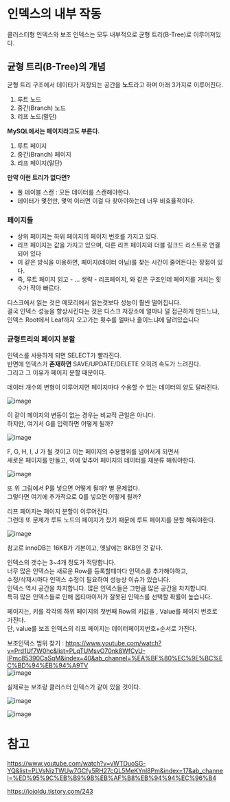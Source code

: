 # 인덱스의 내부 작동 

클러스터형 인덱스와 보조 인덱스는 모두 내부적으로 균형 트리(B-Tree)로 이루어져있다.      

## 균형 트리(B-Tree)의 개념    

균형 트리 구조에서 데이터가 저장되는 공간을 **노드**라고 하며 아래 3가지로 이루어진다.  

1. 루트 노드   
2. 중간(Branch) 노드    
3. 리프 노드(말단)    
       
**MySQL에서는 페이지라고도 부른다.**       
  
1. 루트 페이지     
2. 중간(Branch) 페이지      
3. 리프 페이지(말단)     
    
**만약 이런 트리가 없다면?**         
* 풀 테이블 스캔 : 모든 데이터를 스캔해야한다.            
* 데이터가 몇천만, 몇억 이러면 이걸 다 찾아야하는데 너무 비효율적이다.    
  
### 페이지들   
        
* 상위 페이지는 하위 페이지의 페이지 번호를 가지고 있다.                  
* 리프 페이지는 값을 가지고 있으며, 다른 리프 페이지와 더블 링크드 리스트로 연결되어 있다   
* 이 같은 방식을 이용하면, 페이지(데이터 아님)를 찾는 시간이 줄어든다는 장점이 있다.          
* 즉, 루트 페이지 읽고 - ... 생략 - 리프페이지, 와 같은 구조인데 페이지를 거치는 횟수가 작아 빠르다.   
  
디스크에서 읽는 것은 메모리에서 읽는것보다 성능이 훨씬 떨어집니다.  
결국 인덱스 성능을 향상시킨다는 것은 디스크 저장소에 얼마나 덜 접근하게 만드느냐,   
인덱스 Root에서 Leaf까지 오고가는 횟수를 얼마나 줄이느냐에 달려있습니다    
    
### 균형트리의 페이지 분할  
    
인덱스를 사용하게 되면 SELECT가 빨라진다.            
반면에 인덱스가 **존재하면** SAVE/UPDATE/DELETE 오히려 속도가 느려진다.       
그리고 그 이유가 페이지 분할 때문이다.     
    
데이터 개수의 변형이 이루어지면 페이지마다 수용할 수 있는 데이터의 양도 달라진다.    

![image](https://user-images.githubusercontent.com/50267433/146729060-5e3f8c04-b34b-4fd1-8a38-0b62b30af328.png)

이 같이 페이지의 변동이 없는 경우는 비교적 큰일은 아니다.     
하지만, 여기서 G를 입력하면 어떻게 될까?    
  
![image](https://user-images.githubusercontent.com/50267433/146729229-8da1c9de-7a02-4f4a-b76b-1eb74eec547b.png)
 
F, G, H, I, J 가 될 것이고 이는 페이지의 수용범위를 넘어서게 되면서        
새로운 페이지를 만들고, 이에 맞추어 페이지의 데이터를 재분류 해줘야한다.       

![image](https://user-images.githubusercontent.com/50267433/146729543-ddd972d2-ceac-4f01-98d2-ca9f19dd2400.png)

또 위 그림에서 P를 넣으면 어떻게 될까? 별 문제없다.       
그렇다면 여기에 추가적으로 Q를 넣으면 어떻게 될까?        
     
리프 페이지는 페이지 분할이 이루어진다.        
그런데 또 문제가 루트 노드의 페이지가 찼기 때문에 루트 페이지를 분할 해줘야한다.      

![image](https://user-images.githubusercontent.com/50267433/146731489-8078aae3-7c70-4e9d-9808-218743b5438a.png)

참고로 innoDB는 16KB가 기본이고, 옛날에는 8KB인 것 같다.    
  
인덱스의 갯수는 3~4개 정도가 적당합니다.       
너무 많은 인덱스는 새로운 Row를 등록할때마다 인덱스를 추가해야하고,       
수정/삭제시마다 인덱스 수정이 필요하여 성능상 이슈가 있습니다.     
인덱스 역시 공간을 차지합니다. 많은 인덱스들은 그만큼 많은 공간을 차지합니다.     
특히 많은 인덱스들로 인해 옵티마이저가 잘못된 인덱스를 선택할 확률이 높습니다.  
  
페이지는, 키를 각각의 하위 페이지의 첫번째 Row의 키값을 , Value를 페이지 번호로 가진다.     
단, value를 보조 인덱스의 리프 페이지는 데이터페이지번호+순서로 가진다.    

보조인덱스 범위 찾기 : https://www.youtube.com/watch?v=Prd1Uf7W0hc&list=PLqTUMsvO70nk8WfCyU-IPmc85390CaSqM&index=40&ab_channel=%EA%BF%80%EC%9E%BC%EC%BD%94%EB%94%A9TV  
![image](https://user-images.githubusercontent.com/50267433/146734677-cc15da8e-89ec-41e7-8ad7-9ab5354cca4d.png)


실제로는 보조랑 클러스터 인덱스가 같이 있을 것이다.  


![image](https://user-images.githubusercontent.com/50267433/146735106-eac4bea7-370a-478f-81e1-33ce722c25bd.png)

![image](https://user-images.githubusercontent.com/50267433/146735006-d4c60819-22ca-4228-bcf6-2a76e5247635.png)


# 참고 

https://www.youtube.com/watch?v=vWTDuoSG-YQ&list=PLVsNizTWUw7GCfy5RH27cQL5MeKYnl8Pm&index=17&ab_channel=%ED%95%9C%EB%B9%9B%EB%AF%B8%EB%94%94%EC%96%B4

https://jojoldu.tistory.com/243
